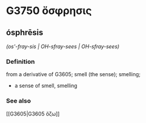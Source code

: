 # G3750 ὄσφρησις

## ósphrēsis

_(os'-fray-sis | OH-sfray-sees | OH-sfray-sees)_

### Definition

from a derivative of G3605; smell (the sense); smelling; 

- a sense of smell, smelling

### See also

[[G3605|G3605 ὄζω]]
